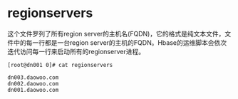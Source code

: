 # regionservers

这个文件罗列了所有region server的主机名(FQDN)，它的格式是纯文本文件，文件中的每一行都是一台region server的主机的FQDN。Hbase的运维脚本会依次迭代访问每一行来启动所有的regionserver进程。

```
[root@dn001 0]# cat regionservers

dn003.daowoo.com
dn002.daowoo.com
dn001.daowoo.com
```
